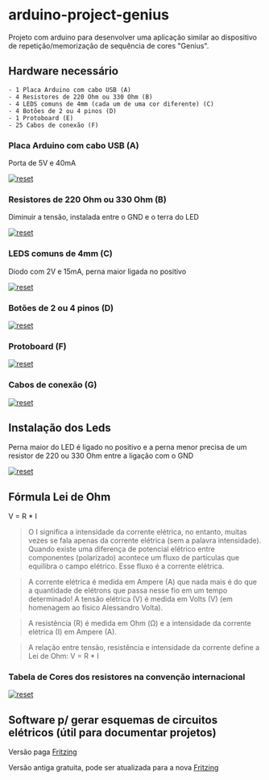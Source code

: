 ﻿# arduino-project-genius
 
Projeto com arduino para desenvolver uma aplicação similar ao dispositivo de repetição/memorização de sequência de cores "Genius".

## Hardware necessário
```
- 1 Placa Arduino com cabo USB (A)
- 4 Resistores de 220 Ohm ou 330 Ohm (B)
- 4 LEDS comuns de 4mm (cada um de uma cor diferente) (C)
- 4 Botões de 2 ou 4 pinos (D)
- 1 Protoboard (E)
- 25 Cabos de conexão (F)
```
 ### Placa Arduino com cabo USB (A)
 Porta de 5V e 40mA
<p><a target="_blank" rel="noopener noreferrer" href="https://user-images.githubusercontent.com/22710963/73710418-aac7de80-46e2-11ea-82d4-fabab3361d1f.png">
  <img src="https://user-images.githubusercontent.com/22710963/73710418-aac7de80-46e2-11ea-82d4-fabab3361d1f.png" alt="reset" style="max-width:100%;"></a></p> 

 ### Resistores de 220 Ohm ou 330 Ohm (B)
 Diminuir a tensão, instalada entre o GND e o terra do LED
<p><a target="_blank" rel="noopener noreferrer" href="https://user-images.githubusercontent.com/22710963/73710133-ea41fb00-46e1-11ea-8507-dfc8e3a84346.png">
  <img src="https://user-images.githubusercontent.com/22710963/73710133-ea41fb00-46e1-11ea-8507-dfc8e3a84346.png" alt="reset" style="max-width:100%;"></a></p> 
 
  ### LEDS comuns de 4mm (C)
  Diodo com 2V e 15mA, perna maior ligada no positivo
<p><a target="_blank" rel="noopener noreferrer" href="https://user-images.githubusercontent.com/22710963/73710278-4a38a180-46e2-11ea-960c-8c0c3ff97b9c.png">
  <img src="https://user-images.githubusercontent.com/22710963/73710278-4a38a180-46e2-11ea-960c-8c0c3ff97b9c.png" alt="reset" style="max-width:100%;"></a></p> 
 
 ### Botões de 2 ou 4 pinos (D)
<p><a target="_blank" rel="noopener noreferrer" href="https://user-images.githubusercontent.com/22710963/73710617-49543f80-46e3-11ea-9885-b826f5da2286.png">
  <img src="https://user-images.githubusercontent.com/22710963/73710617-49543f80-46e3-11ea-9885-b826f5da2286.png" alt="reset" style="max-width:100%;"></a></p> 
 
  ### Protoboard (F)
<p><a target="_blank" rel="noopener noreferrer" href="https://user-images.githubusercontent.com/22710963/73710865-e7e0a080-46e3-11ea-9ec4-4800b2b345b9.png">
  <img src="https://user-images.githubusercontent.com/22710963/73710865-e7e0a080-46e3-11ea-9ec4-4800b2b345b9.png" alt="reset" style="max-width:100%;"></a></p> 

  ### Cabos de conexão (G)
<p><a target="_blank" rel="noopener noreferrer" href="https://user-images.githubusercontent.com/22710963/73711525-e57f4600-46e5-11ea-8cb9-e9bb27543ea4.png">
  <img src="https://user-images.githubusercontent.com/22710963/73711525-e57f4600-46e5-11ea-8cb9-e9bb27543ea4.png" alt="reset" style="max-width:100%;"></a></p> 

## Instalação dos Leds
Perna maior do LED é ligado no positivo e a perna menor precisa de um resistor de 220 ou 330 Ohm entre a ligação com o GND
<p><a target="_blank" rel="noopener noreferrer" href="https://user-images.githubusercontent.com/22710963/73712954-7ce69800-46ea-11ea-980e-bec2802b2c12.png">
  <img src="https://user-images.githubusercontent.com/22710963/73712954-7ce69800-46ea-11ea-980e-bec2802b2c12.png" alt="reset" style="max-width:100%;"></a></p> 
  
  ## Fórmula Lei de Ohm
  V = R * I
 > O I significa a intensidade da corrente elétrica, no entanto, muitas vezes se fala apenas da corrente elétrica (sem a palavra intensidade). Quando existe uma diferença de potencial elétrico entre componentes (polarizado) acontece um fluxo de partículas que equilibra o campo elétrico. Esse fluxo é a corrente elétrica.
 
> A corrente elétrica é medida em Ampere (A) que nada mais é do que a quantidade de elétrons que passa nesse fio em um tempo determinado!
> A tensão elétrica (V) é medida em Volts (V) (em homenagem ao físico Alessandro Volta).

> A resistência (R) é medida em Ohm (Ω) e a intensidade da corrente elétrica (I) em Ampere (A).

> A relação entre tensão, resistência e intensidade da corrente define a Lei de Ohm: V = R * I

### Tabela de Cores dos resistores na convenção internacional
<p>
 <a target="_blank" rel="noopener noreferrer" href="https://user-images.githubusercontent.com/22710963/73806830-5cc9de00-47a9-11ea-887a-f13d09948aea.png">
  <img src="https://user-images.githubusercontent.com/22710963/73806830-5cc9de00-47a9-11ea-887a-f13d09948aea.png" alt="reset" style="max-width:100%;"></a>
</p> 

## Software p/ gerar esquemas de circuitos elétricos (útil para documentar projetos)

Versão paga [Fritzing](https://fritzing.org/home/)

Versão antiga gratuita, pode ser atualizada para a nova [Fritzing](https://softfamous.com/fritzing/download/)




  
